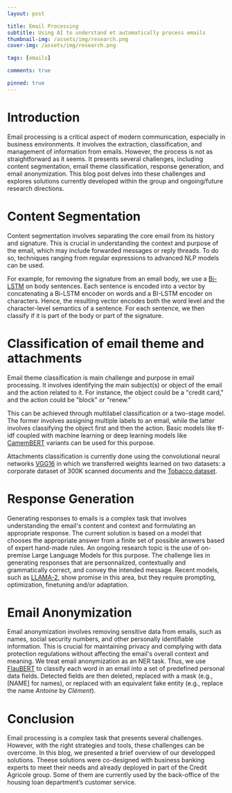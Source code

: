```yaml
---
layout: post

title: Email Processing
subtitle: Using AI to understand et automatically process emails
thumbnail-img: /assets/img/research.png
cover-img: /assets/img/research.png

tags: [emails]

comments: true

pinned: true
---
```


# Introduction

Email processing is a critical aspect of modern communication, especially in business environments. It involves the extraction, classification, and management of information from emails. However, the process is not as straightforward as it seems. It presents several challenges, including content segmentation, email theme classification, response generation, and email anonymization. This blog post delves into these challenges and explores solutions currently developed within the group and ongoing/future research directions.

# Content Segmentation

Content segmentation involves separating the core email from its history and signature. This is crucial in understanding the context and purpose of the email, which may include forwarded messages or reply threads. To do so, techniques ranging from regular expressions to advanced NLP models can be used.

For example, for removing the signature from an email body, we use a [Bi-LSTM](https://www.cs.toronto.edu/~graves/icann_2005.pdf) on body sentences. Each sentence is encoded into a vector by concatenating a Bi-LSTM encoder on words and a BI-LSTM encoder on characters. Hence, the resulting vector encodes both the word level and the character-level semantics of a sentence. For each sentence, we then classify if it is part of the body or part of the signature. 

# Classification of email theme and attachments

Email theme classification is main challenge and purpose in email processing. It involves identifying the main subject(s) or object of the email and the action related to it. For instance, the object could be a "credit card," and the action could be "block" or "renew."

This can be achieved through multilabel classification or a two-stage model. The former involves assigning multiple labels to an email, while the latter involves classifying the object first and then the action. Basic models like tf-idf coupled with machine learning or deep learning models like [CamemBERT](https://arxiv.org/abs/1911.03894) variants can be used for this purpose.

Attachments classification is currently done using the convolutional neural networks [VGG16](https://arxiv.org/abs/1409.1556) in which we transferred weights learned on two datasets: a corporate dataset of 300K scanned documents and the [Tobacco dataset](https://github.com/mailgun/forge).

# Response Generation

Generating responses to emails is a complex task that involves understanding the email's content and context and formulating an appropriate response. The current solution is based on a model that chooses the appropriate answer from a finite set of possible answers based of expert hand-made rules.
An ongoing research topic is the use of on-premise Large Language Models for this purpose. The challenge lies in generating responses that are personnalized, contextually and grammatically correct, and convey the intended message. Recent models, such as [LLAMA-2](https://arxiv.org/abs/2307.09288), show promise in this area, but they require prompting, optimization, finetuning and/or adaptation.

# Email Anonymization

Email anonymization involves removing sensitive data from emails, such as names, social security numbers, and other personally identifiable information. This is crucial for maintaining privacy and complying with data protection regulations without affecting the email's overall context and meaning.
We treat email anonymization as an NER task. Thus, we use [FlauBERT](https://arxiv.org/abs/1912.05372) to classify each word in an email into a set of predefined personal data fields. Detected fields are then deleted, replaced with a mask (e.g., [NAME] for names), or replaced with an equivalent fake entity (e.g., replace the name _Antoine_ by _Clément_). 


# Conclusion

Email processing is a complex task that presents several challenges. However, with the right strategies and tools, these challenges can be overcome. In this blog, we presented a brief overview of our developped solutions. Theese solutions were co-designed with business banking experts to meet their needs and already deployed in part of the Credit Agricole group. Some of them are currently used by the back-office of the housing loan department’s customer service.